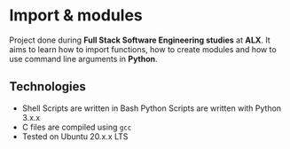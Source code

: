 # Import & modules
Project done during **Full Stack Software Engineering studies** at **ALX**. It aims to learn how to import functions, how to create modules and how to use command line arguments in **Python**.

## Technologies
* Shell Scripts are written in Bash 
Python Scripts are written with Python 3.x.x
* C files are compiled using `gcc`
* Tested on Ubuntu 20.x.x LTS